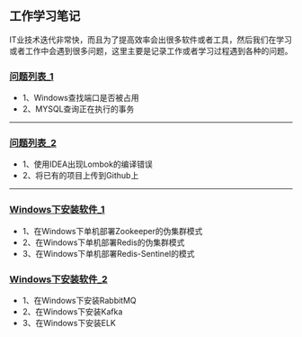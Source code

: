 ## 工作学习笔记

IT业技术迭代非常快，而且为了提高效率会出很多软件或者工具，然后我们在学习或者工作中会遇到很多问题，这里主要是记录工作或者学习过程遇到各种的问题。

### [问题列表_1](https://github.com/Panlf/WorkingNotes/blob/master/WorkProblems_1.md)
- 1、Windows查找端口是否被占用
- 2、MYSQL查询正在执行的事务

---

### [问题列表_2](https://github.com/Panlf/WorkingNotes/blob/master/WorkProblems_2.md)
- 1、使用IDEA出现Lombok的编译错误
- 2、将已有的项目上传到Github上

---

### [Windows下安装软件_1](https://github.com/Panlf/WorkingNotes/blob/master/InstallSoftOnWindows_1.md)
- 1、在Windows下单机部署Zookeeper的伪集群模式
- 2、在Windows下单机部署Redis的伪集群模式
- 3、在Windows下单机部署Redis-Sentinel的模式

### [Windows下安装软件_2](https://github.com/Panlf/WorkingNotes/blob/master/InstallSoftOnWindows_2.md)
- 1、在Windows下安装RabbitMQ
- 2、在Windows下安装Kafka
- 3、在Windows下安装ELK

